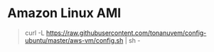 # Amazon Linux AMI

> curl -L https://raw.githubusercontent.com/tonanuvem/config-ubuntu/master/aws-vm/config.sh | sh -
